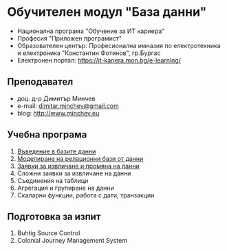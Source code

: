 # Обучителен модул "База данни"
- Национална програма "Обучение за ИТ кариера"
- Професия "Приложен програмист" 
- Образователен център: Професионална имназия по електротехника и електроника "Константин Фотинов", гр.Бургас  
- Електронен портал: https://it-kariera.mon.bg/e-learning/

## Преподавател
- доц. д-р Димитър Минчев
- e-mail: dimitar.minchev@gmail.com 
- blog: http://www.minchev.eu

## Учебна програма
1. [Въведение в базите данни](01.%20Introduction/)
2. [Моделиране на релационни бази от данни](02.%20Relationships/)	
3. [Заявки за извличане и промяна на данни](03.%20Queries/)	
4. Сложни заявки за извличане на данни 
5. Съединения на таблици
6. Агрегация и групиране на данни
7. Скаларни функции, работа с дати, транзакции

## Подготовка за изпит 
1. Buhtig Source Control
2. Colonial Journey Management System